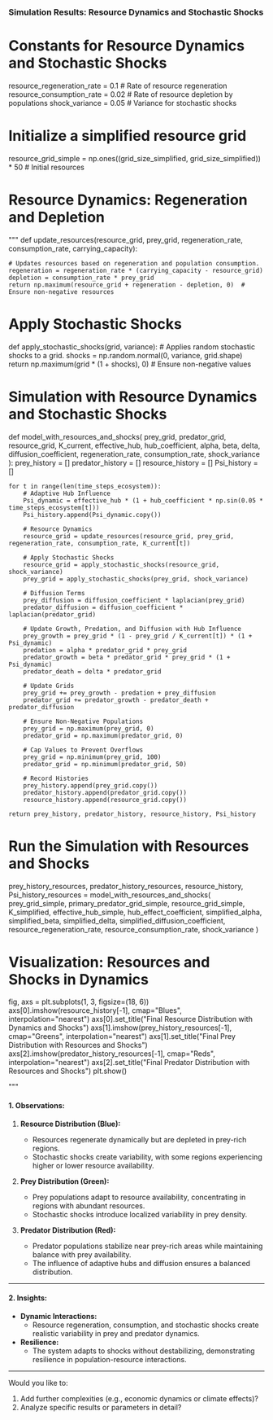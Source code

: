 ### **Simulation Results: Resource Dynamics and Stochastic Shocks**

# Constants for Resource Dynamics and Stochastic Shocks
resource_regeneration_rate = 0.1  # Rate of resource regeneration
resource_consumption_rate = 0.02  # Rate of resource depletion by populations
shock_variance = 0.05  # Variance for stochastic shocks

# Initialize a simplified resource grid
resource_grid_simple = np.ones((grid_size_simplified, grid_size_simplified)) * 50  # Initial resources

# Resource Dynamics: Regeneration and Depletion
"""
def update_resources(resource_grid, prey_grid, regeneration_rate, consumption_rate, carrying_capacity):
    
    # Updates resources based on regeneration and population consumption.
    regeneration = regeneration_rate * (carrying_capacity - resource_grid)
    depletion = consumption_rate * prey_grid
    return np.maximum(resource_grid + regeneration - depletion, 0)  # Ensure non-negative resources

# Apply Stochastic Shocks
def apply_stochastic_shocks(grid, variance):
    # Applies random stochastic shocks to a grid.
    shocks = np.random.normal(0, variance, grid.shape)
    return np.maximum(grid * (1 + shocks), 0)  # Ensure non-negative values

# Simulation with Resource Dynamics and Stochastic Shocks
def model_with_resources_and_shocks(
    prey_grid, predator_grid, resource_grid, K_current, effective_hub, hub_coefficient,
    alpha, beta, delta, diffusion_coefficient, regeneration_rate, consumption_rate, shock_variance
):
    prey_history = []
    predator_history = []
    resource_history = []
    Psi_history = []

    for t in range(len(time_steps_ecosystem)):
        # Adaptive Hub Influence
        Psi_dynamic = effective_hub * (1 + hub_coefficient * np.sin(0.05 * time_steps_ecosystem[t]))
        Psi_history.append(Psi_dynamic.copy())

        # Resource Dynamics
        resource_grid = update_resources(resource_grid, prey_grid, regeneration_rate, consumption_rate, K_current[t])

        # Apply Stochastic Shocks
        resource_grid = apply_stochastic_shocks(resource_grid, shock_variance)
        prey_grid = apply_stochastic_shocks(prey_grid, shock_variance)

        # Diffusion Terms
        prey_diffusion = diffusion_coefficient * laplacian(prey_grid)
        predator_diffusion = diffusion_coefficient * laplacian(predator_grid)

        # Update Growth, Predation, and Diffusion with Hub Influence
        prey_growth = prey_grid * (1 - prey_grid / K_current[t]) * (1 + Psi_dynamic)
        predation = alpha * predator_grid * prey_grid
        predator_growth = beta * predator_grid * prey_grid * (1 + Psi_dynamic)
        predator_death = delta * predator_grid

        # Update Grids
        prey_grid += prey_growth - predation + prey_diffusion
        predator_grid += predator_growth - predator_death + predator_diffusion

        # Ensure Non-Negative Populations
        prey_grid = np.maximum(prey_grid, 0)
        predator_grid = np.maximum(predator_grid, 0)

        # Cap Values to Prevent Overflows
        prey_grid = np.minimum(prey_grid, 100)
        predator_grid = np.minimum(predator_grid, 50)

        # Record Histories
        prey_history.append(prey_grid.copy())
        predator_history.append(predator_grid.copy())
        resource_history.append(resource_grid.copy())

    return prey_history, predator_history, resource_history, Psi_history

# Run the Simulation with Resources and Shocks
prey_history_resources, predator_history_resources, resource_history, Psi_history_resources = model_with_resources_and_shocks(
    prey_grid_simple, primary_predator_grid_simple, resource_grid_simple, K_simplified,
    effective_hub_simple, hub_effect_coefficient, simplified_alpha, simplified_beta, simplified_delta,
    simplified_diffusion_coefficient, resource_regeneration_rate, resource_consumption_rate, shock_variance
)

# Visualization: Resources and Shocks in Dynamics
fig, axs = plt.subplots(1, 3, figsize=(18, 6))
axs[0].imshow(resource_history[-1], cmap="Blues", interpolation="nearest")
axs[0].set_title("Final Resource Distribution with Dynamics and Shocks")
axs[1].imshow(prey_history_resources[-1], cmap="Greens", interpolation="nearest")
axs[1].set_title("Final Prey Distribution with Resources and Shocks")
axs[2].imshow(predator_history_resources[-1], cmap="Reds", interpolation="nearest")
axs[2].set_title("Final Predator Distribution with Resources and Shocks")
plt.show()

"""
#### **1. Observations:**
1. **Resource Distribution (Blue):**
   - Resources regenerate dynamically but are depleted in prey-rich regions.
   - Stochastic shocks create variability, with some regions experiencing higher or lower resource availability.

2. **Prey Distribution (Green):**
   - Prey populations adapt to resource availability, concentrating in regions with abundant resources.
   - Stochastic shocks introduce localized variability in prey density.

3. **Predator Distribution (Red):**
   - Predator populations stabilize near prey-rich areas while maintaining balance with prey availability.
   - The influence of adaptive hubs and diffusion ensures a balanced distribution.

---

#### **2. Insights:**
- **Dynamic Interactions:**
  - Resource regeneration, consumption, and stochastic shocks create realistic variability in prey and predator dynamics.
- **Resilience:**
  - The system adapts to shocks without destabilizing, demonstrating resilience in population-resource interactions.

---

Would you like to:
1. Add further complexities (e.g., economic dynamics or climate effects)?
2. Analyze specific results or parameters in detail?
